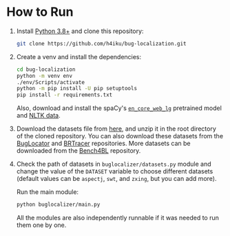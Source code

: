 # How to Run

1. Install [Python 3.8+](https://www.python.org/) and clone this repository:

    ```bash
    git clone https://github.com/h4iku/bug-localization.git
    ```

2. Create a venv and install the dependencies:

    ```bash
    cd bug-localization
    python -m venv env
    ./env/Scripts/activate
    python -m pip install -U pip setuptools
    pip install -r requirements.txt
    ```

    Also, download and install the spaCy's [`en_core_web_lg`](https://spacy.io/models/en#en_core_web_lg) pretrained model and [NLTK data](http://www.nltk.org/data.html).

3. Download the datasets file from [here](http://www.mediafire.com/file/5x0vjnno666ynst/data.zip/file), and unzip it in the root directory of the cloned repository. You can also download these datasets from the [BugLocator](https://code.google.com/archive/p/bugcenter/downloads) and [BRTracer](https://sourceforge.net/projects/brtracer/files/) repositories. More datasets can be downloaded from the [Bench4BL](https://github.com/exatoa/Bench4BL) repository.

4. Check the path of datasets in `buglocalizer/datasets.py` module and change the value of the `DATASET` variable to choose different datasets (default values can be `aspectj`, `swt`, and `zxing`, but you can add more).

    Run the main module:

    ```bash
    python buglocalizer/main.py
    ```

    All the modules are also independently runnable if it was needed to run them one by one.
